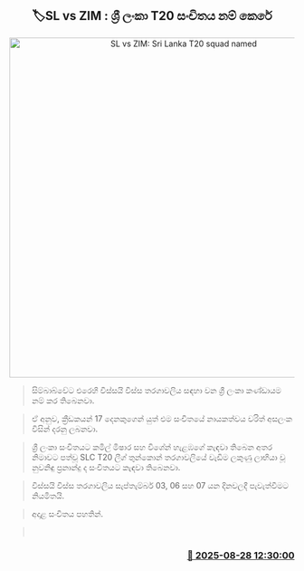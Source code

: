 <p align='center'><b><h2 align='center' title='SL vs ZIM: Sri Lanka T20 squad named'>🏷SL vs ZIM : ශ්‍රී ලංකා T20 සංචිතය නම් කෙරේ</h2></b></p>
<p align='center'><img src='https://helakuru.sgp1.cdn.digitaloceanspaces.com/esana/images/lib/srilanka-cricket[1].jpg' width='600' alt='SL vs ZIM: Sri Lanka T20 squad named'></p>

> සිම්බාබ්වේට එරෙහි විස්සයි විස්ස තරගාවලිය සඳහා වන ශ්‍රී ලංකා කණ්ඩායම නම් කර තිබෙනවා.

> ඒ අනුව, ක්‍රීඩකයන් 17 දෙනකුගෙන් යුත් එම සංචිතයේ නායකත්වය චරිත් අසලංක විසින් දරනු ලබනවා.

> ශ්‍රී ලංකා සංචිතයට කමිල් මිෂාර සහ විශේන් හැළඹගේ කැඳවා තිබෙන අතර නිමාවට පත්වූ SLC T20 ලීග් තුන්කොන් තරගාවලියේ වැඩිම ලකුණු ලාභියා වූ නුවනිඳු ප්‍රනාන්දු ද සංචිතයට කැඳවා තිබෙනවා.

> විස්සයි විස්ස තරගාවලිය සැප්තැම්බර් 03, 06 සහ 07 යන දිනවලදී පැවැත්වීමට නියමිතයි.

> අදාළ සංචිතය පහතින්.

>  



<h3 align='right'><a href='https://www.helakuru.lk/esana/p/113141/'>📅 2025-08-28 12:30:00</a></h3>
